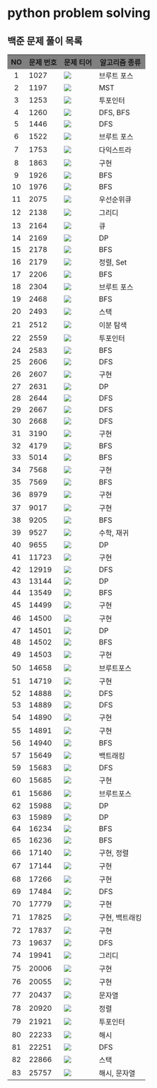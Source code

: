 # python problem solving


<html>
<body>
    <h2> 백준 문제 풀이 목록 </h2>
    <table>
        <tr style="background-color:gray;">
            <th>NO</th>
            <th>문제 번호</th>
            <th>문제 티어</th>
            <th>알고리즘 종류</th>
        </tr>
        <tr>
            <td align="center">1</td>
            <td>1027</td>
            <td><img src="https://img.shields.io/badge/Gold%204-gold?style=flat-square"></td>
            <td>브루트 포스</td>
        </tr>        
        <tr>
            <td align="center">2</td>
            <td>1197</td>
            <td><img src="https://img.shields.io/badge/Gold%204-gold?style=flat-square"></td>
            <td>MST</td>
        </tr>        
        <tr>
            <td align="center">3</td>
            <td>1253</td>
            <td><img src="https://img.shields.io/badge/Gold%204-gold?style=flat-square"></td>
            <td>투포인터</td>
        </tr>        
        <tr>
            <td align="center">4</td>
            <td>1260</td>
            <td><img src="https://img.shields.io/badge/Silver%202-silver?style=flat-square"></td>
            <td>DFS, BFS</td>
        </tr>        
        <tr>
            <td align="center">5</td>
            <td>1446</td>
            <td><img src="https://img.shields.io/badge/Silver%201-silver?style=flat-square"></td>
            <td>DFS</td>
        </tr>        
        <tr>
            <td align="center">6</td>
            <td>1522</td>
            <td><img src="https://img.shields.io/badge/Gold%205-gold?style=flat-square"></td>
            <td>브루트 포스</td>
        </tr>        
        <tr>
            <td align="center">7</td>
            <td>1753</td>
            <td><img src="https://img.shields.io/badge/Gold%204-gold?style=flat-square"></td>
            <td>다익스트라</td>
        </tr>        
        <tr>
            <td align="center">8</td>
            <td>1863</td>
            <td><img src="https://img.shields.io/badge/Gold%204-gold?style=flat-square"></td>
            <td>구현</td>
        </tr>        
        <tr>
            <td align="center">9</td>
            <td>1926</td>
            <td><img src="https://img.shields.io/badge/Silver%201-silver?style=flat-square"></td>
            <td>BFS</td>
        </tr>        
        <tr>
            <td align="center">10</td>
            <td>1976</td>
            <td><img src="https://img.shields.io/badge/Gold%204-gold?style=flat-square"></td>
            <td>BFS</td>
        </tr>        
        <tr>
            <td align="center">11</td>
            <td>2075</td>
            <td><img src="https://img.shields.io/badge/Silver%202-silver?style=flat-square"></td>
            <td>우선순위큐</td>
        </tr>        
        <tr>
            <td align="center">12</td>
            <td>2138</td>
            <td><img src="https://img.shields.io/badge/Gold%205-gold?style=flat-square"></td>
            <td>그리디</td>
        </tr>        
        <tr>
            <td align="center">13</td>
            <td>2164</td>
            <td><img src="https://img.shields.io/badge/Silver%204-silver?style=flat-square"></td>
            <td>큐</td>
        </tr>        
        <tr>
            <td align="center">14</td>
            <td>2169</td>
            <td><img src="https://img.shields.io/badge/Gold%202-gold?style=flat-square"></td>
            <td>DP</td>
        </tr>        
        <tr>
            <td align="center">15</td>
            <td>2178</td>
            <td><img src="https://img.shields.io/badge/Silver%201-silver?style=flat-square"></td>
            <td>BFS</td>
        </tr>        
        <tr>
            <td align="center">16</td>
            <td>2179</td>
            <td><img src="https://img.shields.io/badge/Gold%204-gold?style=flat-square"></td>
            <td>정렬, Set</td>
        </tr>
        <tr>
            <td align="center">17</td>
            <td>2206</td>
            <td><img src="https://img.shields.io/badge/Gold%203-gold?style=flat-square"></td>
            <td>BFS</td>
        </tr>
        <tr>
            <td align="center">18</td>
            <td>2304</td>
            <td><img src="https://img.shields.io/badge/Silver%202-silver?style=flat-square"></td>
            <td>브루트 포스</td>
        </tr>
        <tr>
            <td align="center">19</td>
            <td>2468</td>
            <td><img src="https://img.shields.io/badge/Silver%201-silver?style=flat-square"></td>
            <td>BFS</td>
        </tr>
        <tr>
            <td align="center">20</td>
            <td>2493</td>
            <td><img src="https://img.shields.io/badge/Gold%205-gold?style=flat-square"></td>
            <td>스택</td>
        </tr>
        <tr>
            <td align="center">21</td>
            <td>2512</td>
            <td><img src="https://img.shields.io/badge/Silver%202-silver?style=flat-square"></td>
            <td>이분 탐색</td>
        </tr>
        <tr>
            <td align="center">22</td>
            <td>2559</td>
            <td><img src="https://img.shields.io/badge/Silver%203-silver?style=flat-square"></td>
            <td>투포인터</td>
        </tr>
        <tr>
            <td align="center">24</td>
            <td>2583</td>
            <td><img src="https://img.shields.io/badge/Silver%201-silver?style=flat-square"></td>
            <td>BFS</td>
        </tr>
        <tr>
            <td align="center">25</td>
            <td>2606</td>
            <td><img src="https://img.shields.io/badge/Silver%202-silver?style=flat-square"></td>
            <td>DFS</td>
        </tr>
        <tr>
            <td align="center">26</td>
            <td>2607</td>
            <td><img src="https://img.shields.io/badge/Silver%202-silver?style=flat-square"></td>
            <td>구현</td>
        </tr>
        <tr>
            <td align="center">27</td>
            <td>2631</td>
            <td><img src="https://img.shields.io/badge/Gold%204-gold?style=flat-square"></td>
            <td>DP</td>
        </tr>
        <tr>
            <td align="center">28</td>
            <td>2644</td>
            <td><img src="https://img.shields.io/badge/Silver%202-silver?style=flat-square"></td>
            <td>DFS</td>
        </tr>
        <tr>
            <td align="center">29</td>
            <td>2667</td>
            <td><img src="https://img.shields.io/badge/Silver%201-silver?style=flat-square"></td>
            <td>DFS</td>
        </tr>
        <tr>
            <td align="center">30</td>
            <td>2668</td>
            <td><img src="https://img.shields.io/badge/Gold%205-gold?style=flat-square"></td>
            <td>DFS</td>
        </tr>
        <tr>
            <td align="center">31</td>
            <td>3190</td>
            <td><img src="https://img.shields.io/badge/Gold%204-gold?style=flat-square"></td>
            <td>구현</td>
        </tr>
        <tr>
            <td align="center">32</td>
            <td>4179</td>
            <td><img src="https://img.shields.io/badge/Gold%204-gold?style=flat-square"></td>
            <td>BFS</td>
        </tr>
        <tr>
            <td align="center">33</td>
            <td>5014</td>
            <td><img src="https://img.shields.io/badge/Silver%201-silver?style=flat-square"></td>
            <td>BFS</td>
        </tr>
        <tr>
            <td align="center">34</td>
            <td>7568</td>
            <td><img src="https://img.shields.io/badge/Silver%205-silver?style=flat-square"></td>
            <td>구현</td>
        </tr>
        <tr>
            <td align="center">35</td>
            <td>7569</td>
            <td><img src="https://img.shields.io/badge/Gold%205-gold?style=flat-square"></td>
            <td>BFS</td>
        </tr>
        <tr>
            <td align="center">36</td>
            <td>8979</td>
            <td><img src="https://img.shields.io/badge/Silver%205-silver?style=flat-square"></td>
            <td>구현</td>
        </tr>
        <tr>
            <td align="center">37</td>
            <td>9017</td>
            <td><img src="https://img.shields.io/badge/Silver%203-silver?style=flat-square"></td>
            <td>구현</td>
        </tr>
        <tr>
            <td align="center">38</td>
            <td>9205</td>
            <td><img src="https://img.shields.io/badge/Gold%205-gold?style=flat-square"></td>
            <td>BFS</td>
        </tr>
        <tr>
            <td align="center">39</td>
            <td>9527</td>
            <td><img src="https://img.shields.io/badge/Gold%202-gold?style=flat-square"></td>
            <td>수학, 재귀</td>
        </tr>
        <tr>
            <td align="center">40</td>
            <td>9655</td>
            <td><img src="https://img.shields.io/badge/Silver%205-silver?style=flat-square"></td>
            <td>DP</td>
        </tr>
        <tr>
            <td align="center">41</td>
            <td>11723</td>
            <td><img src="https://img.shields.io/badge/Silver%205-silver?style=flat-square"></td>
            <td>구현</td>
        </tr>
        <tr>
            <td align="center">42</td>
            <td>12919</td>
            <td><img src="https://img.shields.io/badge/Gold%205-gold?style=flat-square"></td>
            <td>DFS</td>
        </tr>
        <tr>
            <td align="center">43</td>
            <td>13144</td>
            <td><img src="https://img.shields.io/badge/Gold%204-gold?style=flat-square"></td>
            <td>DP</td>
        </tr>
        <tr>
            <td align="center">44</td>
            <td>13549</td>
            <td><img src="https://img.shields.io/badge/Gold%205-gold?style=flat-square"></td>
            <td>BFS</td>
        </tr>
        <tr>
            <td align="center">45</td>
            <td>14499</td>
            <td><img src="https://img.shields.io/badge/Gold%204-gold?style=flat-square"></td>
            <td>구현</td>
        </tr>
        <tr>
            <td align="center">46</td>
            <td>14500</td>
            <td><img src="https://img.shields.io/badge/Gold%204-gold?style=flat-square"></td>
            <td>구현</td>
        </tr>
        <tr>
            <td align="center">47</td>
            <td>14501</td>
            <td><img src="https://img.shields.io/badge/Silver%203-silver?style=flat-square"></td>
            <td>DP</td>
        </tr>
        <tr>
            <td align="center">48</td>
            <td>14502</td>
            <td><img src="https://img.shields.io/badge/Gold%204-gold?style=flat-square"></td>
            <td>BFS</td>
        </tr>
        <tr>
            <td align="center">49</td>
            <td>14503</td>
            <td><img src="https://img.shields.io/badge/Gold%205-gold?style=flat-square"></td>
            <td>구현</td>
        </tr>
        <tr>
            <td align="center">50</td>
            <td>14658</td>
            <td><img src="https://img.shields.io/badge/Gold%203-gold?style=flat-square"></td>
            <td>브루트포스</td>
        </tr>
        <tr>
            <td align="center">51</td>
            <td>14719</td>
            <td><img src="https://img.shields.io/badge/Gold%205-gold?style=flat-square"></td>
            <td>구현</td>
        </tr>
        <tr>
            <td align="center">52</td>
            <td>14888</td>
            <td><img src="https://img.shields.io/badge/Silver%201-silver?style=flat-square"></td>
            <td>DFS</td>
        </tr>
        <tr>
            <td align="center">53</td>
            <td>14889</td>
            <td><img src="https://img.shields.io/badge/Silver%201-silver?style=flat-square"></td>
            <td>DFS</td>
        </tr>
        <tr>
            <td align="center">54</td>
            <td>14890</td>
            <td><img src="https://img.shields.io/badge/Gold%203-gold?style=flat-square"></td>
            <td>구현</td>
        </tr>
        <tr>
            <td align="center">55</td>
            <td>14891</td>
            <td><img src="https://img.shields.io/badge/Gold%205-gold?style=flat-square"></td>
            <td>구현</td>
        </tr>
        <tr>
            <td align="center">56</td>
            <td>14940</td>
            <td><img src="https://img.shields.io/badge/Silver%201-silver?style=flat-square"></td>
            <td>BFS</td>
        </tr>
        <tr>
            <td align="center">57</td>
            <td>15649</td>
            <td><img src="https://img.shields.io/badge/Silver%203-silver?style=flat-square"></td>
            <td>백트래킹</td>
        </tr>
        <tr>
            <td align="center">59</td>
            <td>15683</td>
            <td><img src="https://img.shields.io/badge/Gold%204-gold?style=flat-square"></td>
            <td>DFS</td>
        </tr>
        <tr>
            <td align="center">60</td>
            <td>15685</td>
            <td><img src="https://img.shields.io/badge/Gold%203-gold?style=flat-square"></td>
            <td>구현</td>
        </tr>
        <tr>
            <td align="center">61</td>
            <td>15686</td>
            <td><img src="https://img.shields.io/badge/Gold%205-gold?style=flat-square"></td>
            <td>브루트포스</td>
        </tr>
        <tr>
            <td align="center">62</td>
            <td>15988</td>
            <td><img src="https://img.shields.io/badge/Silver%202-silver?style=flat-square"></td>
            <td>DP</td>
        </tr>
        <tr>
            <td align="center">63</td>
            <td>15989</td>
            <td><img src="https://img.shields.io/badge/Gold%205-gold?style=flat-square"></td>
            <td>DP</td>
        </tr>
        <tr>
            <td align="center">64</td>
            <td>16234</td>
            <td><img src="https://img.shields.io/badge/Gold%204-gold?style=flat-square"></td>
            <td>BFS</td>
        </tr>
        <tr>
            <td align="center">65</td>
            <td>16236</td>
            <td><img src="https://img.shields.io/badge/Gold%203-gold?style=flat-square"></td>
            <td>BFS</td>
        </tr>
        <tr>
            <td align="center">66</td>
            <td>17140</td>
            <td><img src="https://img.shields.io/badge/Gold%204-gold?style=flat-square"></td>
            <td>구현, 정렬</td>
        </tr>
        <tr>
            <td align="center">67</td>
            <td>17144</td>
            <td><img src="https://img.shields.io/badge/Gold%204-gold?style=flat-square"></td>
            <td>구현</td>
        </tr>
        <tr>
            <td align="center">68</td>
            <td>17266</td>
            <td><img src="https://img.shields.io/badge/Silver%204-silver?style=flat-square"></td>
            <td>구현</td>
        </tr>
        <tr>
            <td align="center">69</td>
            <td>17484</td>
            <td><img src="https://img.shields.io/badge/Silver%203-silver?style=flat-square"></td>
            <td>DFS</td>
        </tr>
        <tr>
            <td align="center">70</td>
            <td>17779</td>
            <td><img src="https://img.shields.io/badge/Gold%203-gold?style=flat-square"></td>
            <td>구현</td>
        </tr>
        <tr>
            <td align="center">71</td>
            <td>17825</td>
            <td><img src="https://img.shields.io/badge/Gold%202-gold?style=flat-square"></td>
            <td>구현, 백트래킹</td>
        </tr>
        <tr>
            <td align="center">72</td>
            <td>17837</td>
            <td><img src="https://img.shields.io/badge/Gold%202-gold?style=flat-square"></td>
            <td>구현</td>
        </tr>
        <tr>
            <td align="center">73</td>
            <td>19637</td>
            <td><img src="https://img.shields.io/badge/Gold%204-gold?style=flat-square"></td>
            <td>DFS</td>
        </tr>
        <tr>
            <td align="center">74</td>
            <td>19941</td>
            <td><img src="https://img.shields.io/badge/Silver%203-silver?style=flat-square"></td>
            <td>그리디</td>
        </tr>
        <tr>
            <td align="center">75</td>
            <td>20006</td>
            <td><img src="https://img.shields.io/badge/Silver%201-silver?style=flat-square"></td>
            <td>구현</td>
        </tr>
        <tr>
            <td align="center">76</td>
            <td>20055</td>
            <td><img src="https://img.shields.io/badge/Gold%205-gold?style=flat-square"></td>
            <td>구현</td>
        </tr>
        <tr>
            <td align="center">77</td>
            <td>20437</td>
            <td><img src="https://img.shields.io/badge/Gold%205-gold?style=flat-square"></td>
            <td>문자열</td>
        </tr>
        <tr>
            <td align="center">78</td>
            <td>20920</td>
            <td><img src="https://img.shields.io/badge/Silver%203-silver?style=flat-square"></td>
            <td>정렬</td>
        </tr>
        <tr>
            <td align="center">79</td>
            <td>21921</td>
            <td><img src="https://img.shields.io/badge/Silver%203-silver?style=flat-square"></td>
            <td>투포인터</td>
        </tr>
        <tr>
            <td align="center">80</td>
            <td>22233</td>
            <td><img src="https://img.shields.io/badge/Silver%202-silver?style=flat-square"></td>
            <td>해시</td>
        </tr>
        <tr>
            <td align="center">81</td>
            <td>22251</td>
            <td><img src="https://img.shields.io/badge/Gold%205-gold?style=flat-square"></td>
            <td>DFS</td>
        </tr>
        <tr>
            <td align="center">82</td>
            <td>22866</td>
            <td><img src="https://img.shields.io/badge/Gold%203-gold?style=flat-square"></td>
            <td>스택</td>
        </tr>
        <tr>
            <td align="center">83</td>
            <td>25757</td>
            <td><img src="https://img.shields.io/badge/Silver%205-silver?style=flat-square"></td>
            <td>해시, 문자열</td>
        </tr>
    </table>

</body>

</html>
